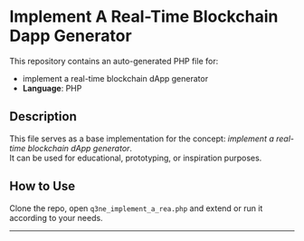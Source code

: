 # Implement A Real-Time Blockchain Dapp Generator

This repository contains an auto-generated PHP file for:

- implement a real-time blockchain dApp generator
- **Language**: PHP

## Description

This file serves as a base implementation for the concept: *implement a real-time blockchain dApp generator*.  
It can be used for educational, prototyping, or inspiration purposes.

## How to Use

Clone the repo, open `q3ne_implement_a_rea.php` and extend or run it according to your needs.

---


